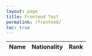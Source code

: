 ```yaml
---
layout: page
title: Frontend Test
permalink: /frontend/
toc: true
---
```


<!-- HTML table fragment for page -->
<table>
  <thead>
  <tr>
    <th>Name</th>
    <th>Nationality</th>
    <th>Rank</th>
  </tr>
  </thead>
  <tbody id="result">
    <!-- javascript generated data -->
  </tbody>
</table>

<!-- Script is layed out in a sequence (no function) and will execute when page is loaded -->
<script>
  // prepare HTML result container for new output
  const resultContainer = document.getElementById("result");

   // define a function to hold data for each team member
    function Player(name, nationality, rank) {
        this.name = name;
        this.nationality = nationality;
        this.rank = rank;
    }

    // define a JSON conversion "method" associated with Student
    Player.prototype.toJSON = function() {
        const obj = {name: this.name, nationality: this.nationality, rank: this.rank};
        const json = JSON.stringify(obj);  // json/string is useful when passing data on internet
        return json;
    }

    // define array of students
    var list = [ 
        new Player( "Spain", "#1", "Carlos Alcaraz Garfia"),
        new Player( "Russia", "#4", "Danil Medvedev"),
        new Player( "Norway", "#2", "Casper Ruud"),
        new Player( "Spain", "#3", "Rafael Nadal"),
        new Player( "USA", "#2885893", "Akhil Nandhakumar"),
        new Player( "USA", "GOAT", "Mr. Mort"),
        new Player( "Test", "#10", "Test")
    ];
  
    // define a classroom and build Classroom objects and json
    function PlayerClass(players){
        // add each Student to Classroom
        this.PlayerClass = players;
        // build json/string format of Classroom
        this.json = [];
        this.PlayerClass.forEach(players => this.json.push(players.toJSON()));
    }
  
    // make a CompSci classroom
    playerlist = new PlayerClass(list);

    for (const row of playerlist.PlayerClass) {
        // tr for each row
        const tr = document.createElement("tr");
        // td for each column
        const name = document.createElement("td");
        const id = document.createElement("td");
        const rank = document.createElement("td");
        // data is specific to the API
        name.innerHTML = row.name;
        id.innerHTML = row.nationality; 
        rank.innerHTML = row.rank; 
        
        // this build td's into tr
        tr.appendChild(rank);
        tr.appendChild(name);
        tr.appendChild(id);
        
        // add HTML to container
        resultContainer.appendChild(tr);
    }
</script>
